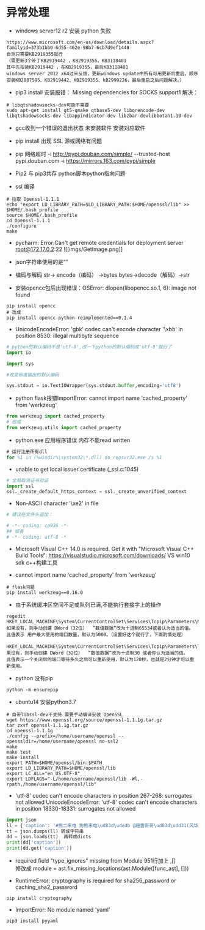 # 异常处理

- windows server12 r2 安装 python 失败
```
https://www.microsoft.com/en-us/download/details.aspx?familyid=373b1bb0-6d55-462e-98b7-6cb7d9ef1448 
自测只需要KB2919355就行 
（需更新3个补丁KB2919442 ，KB2919355，KB3118401  
其中先按装KB2919442 ，在KB2919355，最后KB3118401 
windows server 2012 x64过来反馈，更新windows update中所有可用更新后重启，顺序安装KB2887595、KB2919442、KB2919355、kB2999226，最后重启之后问题解决。） 
```

- pip3 install 安装报错： Missing dependencies for SOCKS support1 
解决：
```shell
# libqtshadowsocks-dev可能不需要 
sudo apt-get install qt5-qmake qtbase5-dev libqrencode-dev libqtshadowsocks-dev libappindicator-dev libzbar-devlibbotan1.10-dev
```

- gcc收到一个错误的退出状态
未安装软件
安装对应软件

- pip install 出现 SSL
源或网络有问题

- pip 网络超时
-i http://pypi.douban.com/simple/ --trusted-host pypi.douban.com 
-i https://mirrors.163.com/pypi/simple 

- Pip2 与 pip3共存
python脚本python指向问题

- ssl 编译
```shell
# 拉取 Openssl-1.1.1
echo "export LD_LIBRARY_PATH=$LD_LIBRARY_PATH:$HOME/openssl/lib" >> $HOME/.bash_profile 
source $HOME/.bash_profile 
cd Openssl-1.1.1
./configure
make
```

- pycharm: Error:Can't get remote credentials for deployment server root@172.17.0.2:22 
![[imgs/GetImage.png]]

- json字符串使用的是“”

- 编码与解码
str-> encode（编码） ->bytes 
bytes->decode（解码）->str 

- 安装opencc包后出现错误：OSError: dlopen(libopencc.so.1, 6): image not found
```shell
pip install opencc 
# 改成 
pip install opencc-python-reimplemented==0.1.4 
```

- UnicodeEncodeError: 'gbk' codec can't encode character '\xbb' in position 8530: illegal multibyte sequence 
```python
# python的默认编码不是'utf-8',改一下python的默认编码成'utf-8'就行了 
import io 

import sys 

#改变标准输出的默认编码 

sys.stdout = io.TextIOWrapper(sys.stdout.buffer,encoding='utf8') 
```

- python flask报错ImportError: cannot import name 'cached_property' from 'werkzeug'
```python
from werkzeug import cached_property 
# 改成 
from werkzeug.utils import cached_property 
```

- python.exe 应用程序错误 内存不能read written 
```ps
# 运行注册所有dll 
for %1 in (%windir%\system32\*.dll) do regsvr32.exe /s %1 
```

- unable to get local issuer certificate (_ssl.c:1045) 
```python
# 全局取消证书验证 
import ssl 
ssl._create_default_https_context = ssl._create_unverified_context 
```

- Non-ASCII character '\xe2' in file 
```python
# 建议在文件头追加： 

# -*- coding: cp936 -*- 
## 或者 
# -*- coding: utf-8 -* 

```

-  Microsoft Visual C++ 14.0 is required. Get it with "Microsoft Visual C++ Build Tools": https://visualstudio.microsoft.com/downloads/ 
VS 
win10 sdk 
c++构建工具 

-  cannot import name 'cached_property' from 'werkzeug' 
```shell
# flask问题 
pip install werkzeug==0.16.0 
```

- 由于系统缓冲区空间不足或队列已满,不能执行套接字上的操作 
```
regedit 
HKEY_LOCAL_MACHINE\System\CurrentControlSet\Services\Tcpip\Parameters\MaxUserPort如果没有，则手动创建 DWord（32位）  ”数值数据“改为十进制65534或者认为适当的值。 
此值表示 用户最大使用的端口数量，默认为5000。（设置好这个就行了，下面酌情处理） 

HKEY_LOCAL_MACHINE\System\CurrentControlSet\Services\Tcpip\Parameters\TCPTimedWaitDelay 如果没有，则手动创建 DWord（32位）  ”数值数据“改为十进制30 或者你认为适当的值。 
此值表示一个关闭后的端口等待多久之后可以重新使用，默认为120秒，也就是2分钟才可以重新使用。 
```

- python 没有pip
```shell
python -m ensurepip
```

- ubuntu14 安装python3.7 
```shell
# 自带libssl-dev不支持 需要手动编译安装 OpenSSL 
wget https://www.openssl.org/source/openssl-1.1.1g.tar.gz 
tar zxvf openssl-1.1.1g.tar.gz 
cd openssl-1.1.1g 
./config --prefix=/home/username/openssl --openssldir=/home/username/openssl no-ssl2 
make 
make test 
make install 
export PATH=$HOME/openssl/bin:$PATH 
export LD_LIBRARY_PATH=$HOME/openssl/lib 
export LC_ALL="en_US.UTF-8" 
export LDFLAGS="-L/home/username/openssl/lib -Wl,-rpath,/home/username/openssl/lib" 
```

- 'utf-8' codec can't encode characters in position 267-268: surrogates not allowed 
UnicodeEncodeError: 'utf-8' codec can't encode characters in position 18330-18331: surrogates not allowed 

```python
import json 
ll = {'caption': '#熊二来电 狗熊来电\ud83d\ude4b @趙雲哥哥\ud83d\udd31(风华绝代浪浪) @《龍七团》姜少❗️(风华浪浪)'} 
tt = json.dumps(ll) 转成字符串 
dd = json.loads(tt)  再转成dicts 
print(dd['caption']) 
print(dd.get('caption')) 
```

- required field "type_ignores" missing from Module 
951行加上   ,[]  
修改成
module = ast.fix_missing_locations(ast.Module([func_ast], [])) 

- RuntimeError: cryptography is required for sha256_password or caching_sha2_password 
```shell
pip install cryptography 
```

- ImportError: No module named 'yaml' 
```shell
pip3 install pyyaml 
```

